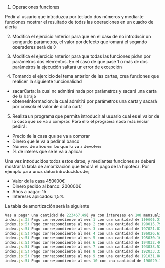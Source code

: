 1. Operaciones funciones

Pedir al usuario que introduzca por teclado dos números y mediante funciones mostrar el resultado de todas las operaciones en un cuadro de alerta

2. Modifica el ejercicio anterior para que en el caso de no introducir un sengundo parámetros, el valor por defecto que tomará el segundo operadores será de 0

3. Modifica el ejercicio anterior para que todas las funciones pidan por parámetros dos elementos. En el caso de que pase 1 o más de dos parámetros la ejecución saltará un error de excepción

4. Tomando el ejercicio del tema anterior de las cartas, crea funciones que realicen la siguiente funcionalidad:

- sacarCarta: la cual no admitirá nada por parámetros y sacará una carta de la baraja
- obtenerInformacion: la cual admitirá por parámetros una carta y sacará por consola el valor de dicha carta

5. Realiza un programa que permita introducir al usuario cual es el valor de la casa que se va a comprar. Para ello el programa nada más iniciar pedirá:

- Precio de la casa que se va a comprar
- Dinero que le va a pedir al banco
- Número de años en los que lo va a devolver
- % de interes que se le va a aplicar

Una vez introducidos todos estos datos, y mediantes funciones se deberá mostrar la tabla de amortización que tendrá el pago de la hipoteca. Por ejemplo para unos datos introducidos de;

- Valor de la casa 450000€
- Dinero pedido al banco: 200000€
- Años a pagar: 15
- Intereses aplicados: 1,5%

La tabla de amortización será la siguiente

```javascript
Vas a pagar una cantidad de 223467.49€ ya con intereses en 180 mensualidades con un importe mensual de 1241.49€
index.js:53 Pago correspondiente al mes 1 con una cantidad de 199008.51€
index.js:53 Pago correspondiente al mes 2 con una cantidad de 198015.79€
index.js:53 Pago correspondiente al mes 3 con una cantidad de 197021.82€
index.js:53 Pago correspondiente al mes 4 con una cantidad de 196026.61€
index.js:53 Pago correspondiente al mes 5 con una cantidad de 195030.16€
index.js:53 Pago correspondiente al mes 6 con una cantidad de 194032.46€
index.js:53 Pago correspondiente al mes 7 con una cantidad de 193033.52€
index.js:53 Pago correspondiente al mes 8 con una cantidad de 192033.32€
index.js:53 Pago correspondiente al mes 9 con una cantidad de 191031.88€
index.js:53 Pago correspondiente al mes 10 con una cantidad de 190029.18€
```
